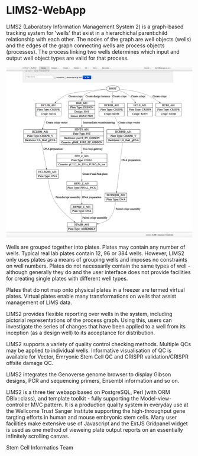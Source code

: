 # LIMS2-WebApp

LIMS2 (Laboratory Information Management System 2) is a graph-based tracking system for 'wells'
that exist in a hierarchichal parent:child relationship with each other. The nodes of the graph
are well objects (wells) and the edges of the graph connecting wells are process objects (processes).
The process linking two wells determines which input and output well object types are valid for that process.

![](https://github.com/htgt/LIMS2-WebApp/blob/david_misc/docs/images/process_graph_example.png)

Wells are grouped together into plates. Plates may contain any number of wells. Typical real lab plates contain 12, 96 or 384 wells. However, LIMS2 only uses plates as a means of grouping wells and imposes no constraints on well numbers. Plates do not
necessarily contain the same types of well - although generally they do and the user interface does not provide facilities
for creating single plates with different well types.

Plates that do not map onto physical plates in a freezer are termed virtual plates. Virtual plates enable many transformations
on wells that assist management of LIMS data.

LIMS2 provides flexible reporting over wells in the system, including pictorial representations of the process graph. Using this,
users can investigate the series of changes that have been applied to a well from its inception (as a design well) to its acceptance for distribution.

LIMS2 supports a variety of quality control checking methods. Multiple QCs may be applied to individual wells. Informative visualisation of QC is available for Vector, Emryonic Stem Cell QC and CRISPR validation/CRISPR offsite damage QC.

LIMS2 integrates the Genoverse genome browser to display Gibson designs, PCR and sequencing primers, Ensembl information and so on.

LIMS2 is a three tier webapp based on PostgreSQL, Perl (with ORM DBIx::class), and template toolkit - fully supporting the Model-view-controller MVC pattern. It is a production quality system in everyday use at the Wellcome Trust Sanger Institute supporting the high-throughput gene targting efforts in human and mouse embryonic stem cells. Many user facilities make extensive use of Javascript and the ExtJS Gridpanel widget is used as one method of vieweing plate output reports on an essentially infinitely scrolling canvas.

Stem Cell Informatics Team

